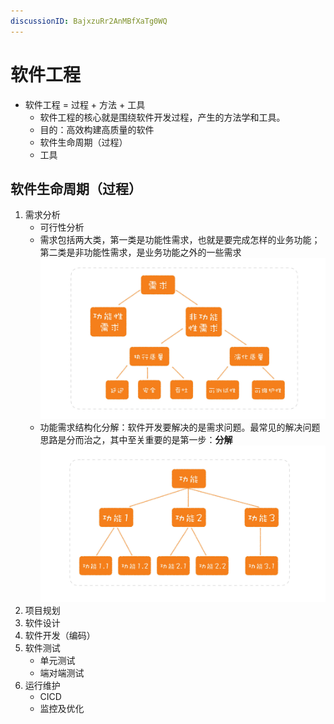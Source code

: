 ```yaml
---
discussionID: BajxzuRr2AnMBfXaTg0WQ
---
```

# 软件工程

- 软件工程 = 过程 + 方法 + 工具
  - 软件工程的核心就是围绕软件开发过程，产生的方法学和工具。
  - 目的：高效构建高质量的软件
  - 软件生命周期（过程）
  - 工具

## 软件生命周期（过程）

1. 需求分析
   - 可行性分析
   - 需求包括两大类，第一类是功能性需求，也就是要完成怎样的业务功能；第二类是非功能性需求，是业务功能之外的一些需求  ![图 9](./images/1665159249126.png)  
   - 功能需求结构化分解：软件开发要解决的是需求问题。最常见的解决问题思路是分而治之，其中至关重要的是第一步：**分解**  ![](./images/1665133443364.png) 
2. 项目规划
3. 软件设计
4. 软件开发（编码）
5. 软件测试
   - 单元测试
   - 端对端测试
6. 运行维护
   - CICD
   - 监控及优化